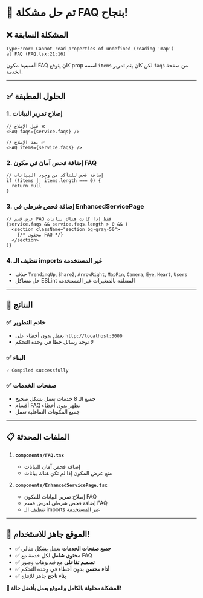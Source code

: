 # 🎉 **تم حل مشكلة FAQ بنجاح!**

## ❌ **المشكلة السابقة**
```
TypeError: Cannot read properties of undefined (reading 'map')
at FAQ (FAQ.tsx:21:16)
```

**السبب:** مكون FAQ كان يتوقع prop اسمه `items` لكن كان يتم تمرير `faqs` من صفحة الخدمة.

---

## ✅ **الحلول المطبقة**

### **1. إصلاح تمرير البيانات**
```tsx
// قبل الإصلاح ❌
<FAQ faqs={service.faqs} />

// بعد الإصلاح ✅
<FAQ items={service.faqs} />
```

### **2. إضافة فحص آمان في مكون FAQ**
```tsx
// إضافة فحص للتأكد من وجود البيانات
if (!items || items.length === 0) {
  return null
}
```

### **3. إضافة فحص شرطي في EnhancedServicePage**
```tsx
// عرض قسم FAQ فقط إذا كانت هناك بيانات
{service.faqs && service.faqs.length > 0 && (
  <section className="section bg-gray-50">
    {/* محتوى FAQ */}
  </section>
)}
```

### **4. تنظيف الـ imports غير المستخدمة**
- حذف `TrendingUp`, `Share2`, `ArrowRight`, `MapPin`, `Camera`, `Eye`, `Heart`, `Users`
- حل مشاكل ESLint المتعلقة بالمتغيرات غير المستخدمة

---

## 🎯 **النتائج**

### **✅ خادم التطوير**
- يعمل بدون أخطاء على `http://localhost:3000`
- لا توجد رسائل خطأ في وحدة التحكم

### **✅ البناء**
```
✓ Compiled successfully
```

### **✅ صفحات الخدمات**
- جميع الـ 8 خدمات تعمل بشكل صحيح
- أقسام FAQ تظهر بدون أخطاء
- جميع المكونات التفاعلية تعمل

---

## 📋 **الملفات المحدثة**

1. **`components/FAQ.tsx`**
   - إضافة فحص آمان للبيانات
   - منع عرض المكون إذا لم تكن هناك بيانات

2. **`components/EnhancedServicePage.tsx`**
   - إصلاح تمرير البيانات للمكون FAQ
   - إضافة فحص شرطي لعرض قسم FAQ
   - تنظيف الـ imports غير المستخدمة

---

## 🚀 **الموقع جاهز للاستخدام!**

- ✅ **جميع صفحات الخدمات** تعمل بشكل مثالي
- ✅ **محتوى شامل** لكل خدمة مع FAQ
- ✅ **تصميم تفاعلي** مع فيديوهات وصور
- ✅ **أداء محسن** بدون أخطاء في وحدة التحكم
- ✅ **بناء ناجح** جاهز للإنتاج

**🎊 المشكلة محلولة بالكامل والموقع يعمل بأفضل حالة!**
